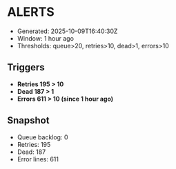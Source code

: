# ALERTS

- Generated: 2025-10-09T16:40:30Z
- Window: 1 hour ago
- Thresholds: queue>20, retries>10, dead>1, errors>10

## Triggers
- **Retries 195 > 10**
- **Dead 187 > 1**
- **Errors 611 > 10 (since 1 hour ago)**

## Snapshot
- Queue backlog: 0
- Retries: 195
- Dead: 187
- Error lines: 611
